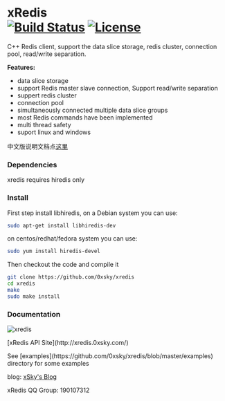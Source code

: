 xRedis   
[![Build Status](https://travis-ci.org/freeeyes/PSS.svg?branch=master)](https://travis-ci.org/freeeyes/PSS)
[![License](https://img.shields.io/badge/License-Apache%202.0-blue.svg)](https://opensource.org/licenses/Apache-2.0 )
======

C++ Redis client, support the data slice storage, redis cluster, connection pool, read/write separation.

**Features:**
* data slice storage
* support Redis master slave connection, Support read/write separation
* suppert redis cluster
* connection pool
* simultaneously connected multiple data slice groups  
* most Redis commands have been implemented
* multi thread safety
* suport linux and windows

中文版说明文档点[这里](https://github.com/0xsky/xredis/blob/master/README-cn.md)

### Dependencies

xredis requires hiredis only

### Install

First step install libhiredis, on a Debian system you can use:

```bash
sudo apt-get install libhiredis-dev
```

on centos/redhat/fedora system you can use:
```bash
sudo yum install hiredis-devel
```

Then checkout the code and compile it
```bash
git clone https://github.com/0xsky/xredis
cd xredis
make
sudo make install
```

### Documentation
![xredis](http://xredis.0xsky.com/pic/xredis_0.png)
<p>[xRedis API Site](http://xredis.0xsky.com/) 
<p>See [examples](https://github.com/0xsky/xredis/blob/master/examples) directory for some examples

<p>blog: <a href="http://www.0xsky.com/">xSky's Blog</a>
<p>xRedis QQ Group: 190107312

